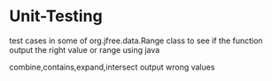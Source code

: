 # Unit-Testing
test cases in some of org.jfree.data.Range class to see if the function output the right value or range using java

combine,contains,expand,intersect output wrong values
